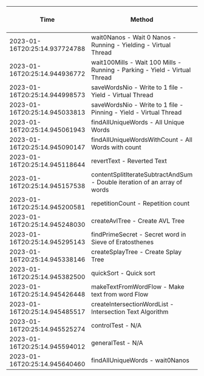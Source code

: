 | Time | Method | Time Complexity | Space Complexity | Repetitions | Java Duration | Kotlin Duration | Kotlin Loom Duration | Machine |
|---|---|---|---|---|---|---|---|---|
| 2023-01-16T20:25:14.937724788 | wait0Nanos - Wait 0 Nanos - Running - Yielding - Virtual Thread | n/a | n/a | 2 | 10 | -1 | -1 |
| 2023-01-16T20:25:14.944936772 | wait100Mills - Wait 100 Mills - Running - Parking - Yield - Virtual Thread | n/a | n/a | 2 | 103 | -1 | -1 |
| 2023-01-16T20:25:14.944998573 | saveWordsNio - Write to 1 file - Yield - Virtual Thread | n/a | n/a | 2 | 130 | -1 | -1 |
| 2023-01-16T20:25:14.945033813 | saveWordsNio - Write to 1 file - Pinning - Yield - Virtual Thread | n/a | n/a | 2 | 233 | -1 | -1 |
| 2023-01-16T20:25:14.945061943 | findAllUniqueWords - All Unique Words | n/a | n/a | 10000 | 1674 | 3911 | 1654 |
| 2023-01-16T20:25:14.945090147 | findAllUniqueWordsWithCount - All Words with count | n/a | n/a | 10000 | 1194 | 1268 | 1068 |
| 2023-01-16T20:25:14.945118644 | revertText - Reverted Text | O(n) | O(1) | 10000 | 168 | 844 | 360 |
| 2023-01-16T20:25:14.945157538 | contentSplitIterateSubtractAndSum - Double iteration of an array of words | O(n^2) | O(1) | 10000 | 728 | 2987 | 1848 |
| 2023-01-16T20:25:14.945200581 | repetitionCount - Repetition count | O(n^2) | O(n) | 10000 | 3180 | 2470 | 1012 |
| 2023-01-16T20:25:14.945248030 | createAvlTree - Create AVL Tree | O(log n) | O(n) | 10000 | 302 | 1577 | 725 |
| 2023-01-16T20:25:14.945295143 | findPrimeSecret - Secret word in Sieve of Eratosthenes | O(n * log(log n)) | O(n) | 10000 | 699 | 2593 | 470 |
| 2023-01-16T20:25:14.945338146 | createSplayTree - Create Splay Tree | O(log n) | O(n) | 10000 | 155 | 530 | 248 |
| 2023-01-16T20:25:14.945382500 | quickSort - Quick sort | O(n * log n) | O(log n) | 10000 | 1770 | 4075 | 3993 |
| 2023-01-16T20:25:14.945426448 | makeTextFromWordFlow - Make text from word Flow | n/a | n/a | 10000 | 693 | 614 | 361 |
| 2023-01-16T20:25:14.945485517 | createIntersectionWordList - Intersection Text Algorithm | O(n) | O(n) | 10000 | 85 | 299 | 181 |
| 2023-01-16T20:25:14.945525274 | controlTest - N/A | n/a | n/a | 10000 | 517 | 463 | 43 |
| 2023-01-16T20:25:14.945594012 | generalTest - N/A | n/a | n/a | 10000 | 112 | 46 | 58 |
| 2023-01-16T20:25:14.945640460 | findAllUniqueWords - wait0Nanos | n/a | n/a | 2 | -1 | 16 | 18 |
